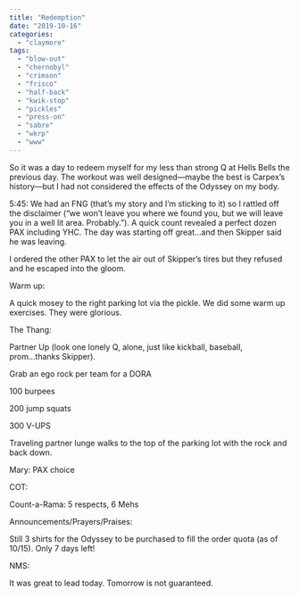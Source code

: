 ```yaml
---
title: "Redemption"
date: "2019-10-16"
categories: 
  - "claymore"
tags: 
  - "blow-out"
  - "chernobyl"
  - "crimson"
  - "frisco"
  - "half-back"
  - "kwik-stop"
  - "pickles"
  - "press-on"
  - "sabre"
  - "wkrp"
  - "www"
---
```


So it was a day to redeem myself for my less than strong Q at Hells Bells the previous day. The workout was well designed—maybe the best is Carpex’s history—but I had not considered the effects of the Odyssey on my body.

5:45: We had an FNG (that’s my story and I’m sticking to it) so I rattled off the disclaimer (“we won’t leave you where we found you, but we will leave you in a well lit area. Probably.”). A quick count revealed a perfect dozen PAX including YHC. The day was starting off great...and then Skipper said he was leaving.

I ordered the other PAX to let the air out of Skipper’s tires but they refused and he escaped into the gloom.

Warm up:

A quick mosey to the right parking lot via the pickle. We did some warm up exercises. They were glorious.

The Thang:

Partner Up (look one lonely Q, alone, just like kickball, baseball, prom...thanks Skipper).

Grab an ego rock per team for a DORA

100 burpees

200 jump squats

300 V-UPS

Traveling partner lunge walks to the top of the parking lot with the rock and back down.

Mary: PAX choice

COT:

Count-a-Rama: 5 respects, 6 Mehs

Announcements/Prayers/Praises:

Still 3 shirts for the Odyssey to be purchased to fill the order quota (as of 10/15). Only 7 days left!

NMS:

It was great to lead today. Tomorrow is not guaranteed.
